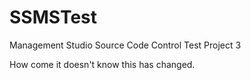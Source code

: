 # SSMSTest

Management Studio Source Code Control Test Project 3

How come it doesn't know this has changed.